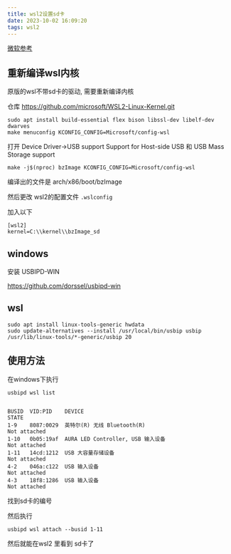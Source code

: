 ```yaml
---
title: wsl2设置sd卡
date: 2023-10-02 16:09:20
tags: wsl2
---
```



[微软参考](https://learn.microsoft.com/zh-cn/windows/wsl/connect-usb0)



## 重新编译wsl内核
原版的wsl不带sd卡的驱动, 需要重新编译内核

仓库 https://github.com/microsoft/WSL2-Linux-Kernel.git

```
sudo apt install build-essential flex bison libssl-dev libelf-dev dwarves
make menuconfig KCONFIG_CONFIG=Microsoft/config-wsl
```

打开 Device Driver->USB support  Support for Host-side USB 和 USB Mass Storage support

```
make -j$(nproc) bzImage KCONFIG_CONFIG=Microsoft/config-wsl
```

编译出的文件是 arch/x86/boot/bzImage

然后更改 wsl2的配置文件 `.wslconfig`

加入以下
```
[wsl2]
kernel=C:\\kernel\\bzImage_sd
```



## windows
安装 USBIPD-WIN

https://github.com/dorssel/usbipd-win

## wsl

```
sudo apt install linux-tools-generic hwdata
sudo update-alternatives --install /usr/local/bin/usbip usbip /usr/lib/linux-tools/*-generic/usbip 20
```

## 使用方法

在windows下执行 
```
usbipd wsl list


BUSID  VID:PID    DEVICE                                                        STATE
1-9    8087:0029  英特尔(R) 无线 Bluetooth(R)                                   Not attached
1-10   0b05:19af  AURA LED Controller, USB 输入设备                             Not attached
1-11   14cd:1212  USB 大容量存储设备                                            Not attached
4-2    046a:c122  USB 输入设备                                                  Not attached
4-3    18f8:1286  USB 输入设备                                                  Not attached
```

找到sd卡的编号

然后执行

```
usbipd wsl attach --busid 1-11
```

然后就能在wsl2 里看到 sd卡了


